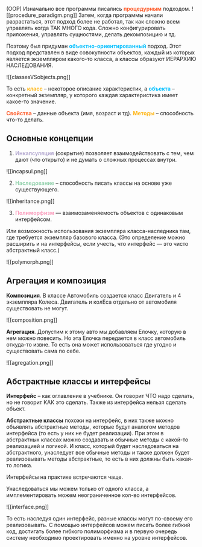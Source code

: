 (OOP)
Изначально все программы писались <span style="font-weight: bold; color: #FE5C2B;">процедурным</span>  подходом.
![[procedure_paradigm.png]]
Затем, когда программы начали разрастаться, этот подход более не работал, так как сложно всем управлять когда ТАК МНОГО кода. Сложно конфигурировать приложения, управлять сущностями, делать декомпозицию и тд.

Поэтому был придуман <span style="font-weight: bold; color: deepskyblue;">объектно-ориентированный</span> подход. Этот подход представлен в виде совокупности объектов, каждый из которых является экземпляром какого-то класса, а классы образуют ИЕРАРХИЮ НАСЛЕДОВАНИЯ.

![[classesVSobjects.png]]

То есть <span style="font-weight: bold; color: #FFB514;">класс</span> – некоторое описание характеристик, а <span style="font-weight: bold; color: deepskyblue;">объекта</span> – конкретный экземпляр, у которого каждая характеристика имеет какое-то значение.

<span style="font-weight: bold; color: #FE5C2B;">Свойства</span> – данные объекта (имя, возраст и тд). 
<span style="font-weight: bold; color: #FFB514;">Методы</span> – способность что-то делать.

## Основные концепции
1) <span style="font-weight: bold; color: #B5AAD1;">Инкапсуляция</span> (сокрытие) позволяет взаимодействовать с тем, чем дают (что открыто) и не думать о сложных процессах внутри.

![[incapsul.png]]

2) <span style="font-weight: bold; color: #93D1AC;">Наследование</span> – способность писать классы на основе уже существующего.

![[inheritance.png]]

3) <span style="font-weight: bold; color: #FA9BBB;">Полиморфизм</span> — взаимозаменяемость объектов с одинаковым интерфейсом.  

Или возможность использования экземпляра класса-наследника там, где требуется экземпляр базового класса. (Это определение можно расширить и на интерфейсы, если учесть, что интерфейс — это чисто абстрактный класс.)

![[polymorph.png]]


## Агрегация и композиция
**Композиция**. В классе Автомобиль создается класс Двигатель и 4 экземпляра Колеса. 
Двигатель и колЕса отдельно от автомобиля существовать не могут. 

![[composition.png]]

**Агрегация**. Допустим к этому авто мы добавляем Елочку, которую в нем можно повесить. Но эта Елочка передается в класс автомобиль откуда-то извне. То есть она может использоваться где угодно и существовать сама по себе. 

![[agregation.png]]

## Абстрактные классы и интерфейсы
**Интерфейс** – как оглавление в учебнике. Он говорит ЧТО надо сделать, но не говорит КАК это сделать. Также из интерфейса нельзя сделать объект. 

**Абстрактные классы** похожи на интерфейс, в них также можно объявлять абстрактные методы, которые будут аналогом методов интерфейса (то есть у них не будет реализации).  При этом в абстрактных классах можно создавать и обычные методы с какой-то реализацией и логикой. 
И класс, который будет наследоваться на абстрактного, унаследует все обычные методы и также должен будет реализовывать методы абстрактные, то есть в них должны быть какая-то логика.

Интерфейсы на практике встречаются чаще. 

Унаследоваться мы можем только от одного класса, а имплементировать можем неограниченное кол-во интерфейсов. 

![[interface.png]]

То есть наследуя один интерфейс, разные классы могут по-своему его реализовывать.
С помощью интерфейсов можем писать более гибкий код, достигать более гибкого полиморфизма и в первую очередь систему необходимо проектировать именно на уровне интерфейсов. 